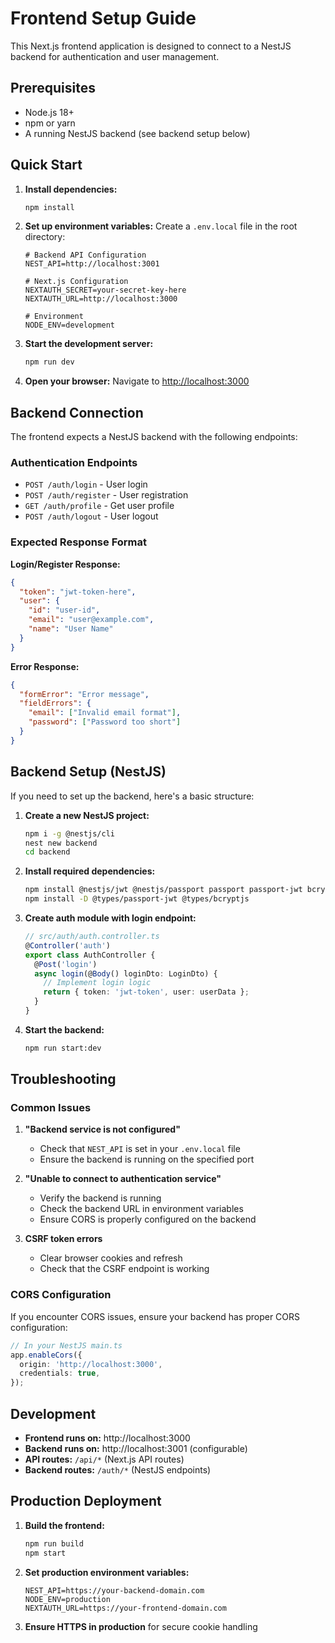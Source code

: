 # Frontend Setup Guide

This Next.js frontend application is designed to connect to a NestJS backend for authentication and user management.

## Prerequisites

- Node.js 18+ 
- npm or yarn
- A running NestJS backend (see backend setup below)

## Quick Start

1. **Install dependencies:**
   ```bash
   npm install
   ```

2. **Set up environment variables:**
   Create a `.env.local` file in the root directory:
   ```env
   # Backend API Configuration
   NEST_API=http://localhost:3001
   
   # Next.js Configuration
   NEXTAUTH_SECRET=your-secret-key-here
   NEXTAUTH_URL=http://localhost:3000
   
   # Environment
   NODE_ENV=development
   ```

3. **Start the development server:**
   ```bash
   npm run dev
   ```

4. **Open your browser:**
   Navigate to [http://localhost:3000](http://localhost:3000)

## Backend Connection

The frontend expects a NestJS backend with the following endpoints:

### Authentication Endpoints

- `POST /auth/login` - User login
- `POST /auth/register` - User registration  
- `GET /auth/profile` - Get user profile
- `POST /auth/logout` - User logout

### Expected Response Format

**Login/Register Response:**
```json
{
  "token": "jwt-token-here",
  "user": {
    "id": "user-id",
    "email": "user@example.com",
    "name": "User Name"
  }
}
```

**Error Response:**
```json
{
  "formError": "Error message",
  "fieldErrors": {
    "email": ["Invalid email format"],
    "password": ["Password too short"]
  }
}
```

## Backend Setup (NestJS)

If you need to set up the backend, here's a basic structure:

1. **Create a new NestJS project:**
   ```bash
   npm i -g @nestjs/cli
   nest new backend
   cd backend
   ```

2. **Install required dependencies:**
   ```bash
   npm install @nestjs/jwt @nestjs/passport passport passport-jwt bcryptjs
   npm install -D @types/passport-jwt @types/bcryptjs
   ```

3. **Create auth module with login endpoint:**
   ```typescript
   // src/auth/auth.controller.ts
   @Controller('auth')
   export class AuthController {
     @Post('login')
     async login(@Body() loginDto: LoginDto) {
       // Implement login logic
       return { token: 'jwt-token', user: userData };
     }
   }
   ```

4. **Start the backend:**
   ```bash
   npm run start:dev
   ```

## Troubleshooting

### Common Issues

1. **"Backend service is not configured"**
   - Check that `NEST_API` is set in your `.env.local` file
   - Ensure the backend is running on the specified port

2. **"Unable to connect to authentication service"**
   - Verify the backend is running
   - Check the backend URL in environment variables
   - Ensure CORS is properly configured on the backend

3. **CSRF token errors**
   - Clear browser cookies and refresh
   - Check that the CSRF endpoint is working

### CORS Configuration

If you encounter CORS issues, ensure your backend has proper CORS configuration:

```typescript
// In your NestJS main.ts
app.enableCors({
  origin: 'http://localhost:3000',
  credentials: true,
});
```

## Development

- **Frontend runs on:** http://localhost:3000
- **Backend runs on:** http://localhost:3001 (configurable)
- **API routes:** `/api/*` (Next.js API routes)
- **Backend routes:** `/auth/*` (NestJS endpoints)

## Production Deployment

1. **Build the frontend:**
   ```bash
   npm run build
   npm start
   ```

2. **Set production environment variables:**
   ```env
   NEST_API=https://your-backend-domain.com
   NODE_ENV=production
   NEXTAUTH_URL=https://your-frontend-domain.com
   ```

3. **Ensure HTTPS in production** for secure cookie handling
